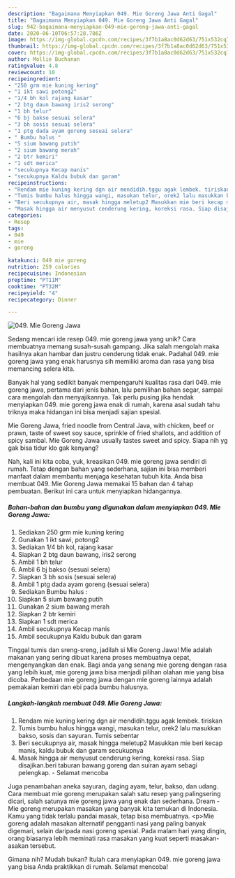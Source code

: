 ```yaml
---
description: "Bagaimana Menyiapkan 049. Mie Goreng Jawa Anti Gagal"
title: "Bagaimana Menyiapkan 049. Mie Goreng Jawa Anti Gagal"
slug: 942-bagaimana-menyiapkan-049-mie-goreng-jawa-anti-gagal
date: 2020-06-10T06:57:28.786Z
image: https://img-global.cpcdn.com/recipes/3f7b1a8ac0d62d63/751x532cq70/049-mie-goreng-jawa-foto-resep-utama.jpg
thumbnail: https://img-global.cpcdn.com/recipes/3f7b1a8ac0d62d63/751x532cq70/049-mie-goreng-jawa-foto-resep-utama.jpg
cover: https://img-global.cpcdn.com/recipes/3f7b1a8ac0d62d63/751x532cq70/049-mie-goreng-jawa-foto-resep-utama.jpg
author: Mollie Buchanan
ratingvalue: 4.8
reviewcount: 10
recipeingredient:
- "250 grm mie kuning kering"
- "1 ikt sawi potong2"
- "1/4 bh kol rajang kasar"
- "2 btg daun bawang iris2 serong"
- "1 bh telur"
- "6 bj bakso sesuai selera"
- "3 bh sosis sesuai selera"
- "1 ptg dada ayam goreng sesuai selera"
- " Bumbu halus "
- "5 sium bawang putih"
- "2 sium bawang merah"
- "2 btr kemiri"
- "1 sdt merica"
- "secukupnya Kecap manis"
- "secukupnya Kaldu bubuk dan garam"
recipeinstructions:
- "Rendam mie kuning kering dgn air mendidih.tggu agak lembek. tiriskan"
- "Tumis bumbu halus hingga wangi, masukan telur, orek2 lalu masukkan bakso, sosis dan sayuran. Tumis sebentar"
- "Beri secukupnya air, masak hingga meletup2 Masukkan mie beri kecap manis, kaldu bubuk dan garam secukupnya"
- "Masak hingga air menyusut cenderung kering, koreksi rasa. Siap disajikan.beri taburan bawang goreng dan suiran ayam sebagi pelengkap. Selamat mencoba"
categories:
- Resep
tags:
- 049
- mie
- goreng

katakunci: 049 mie goreng 
nutrition: 259 calories
recipecuisine: Indonesian
preptime: "PT11M"
cooktime: "PT32M"
recipeyield: "4"
recipecategory: Dinner

---
```



![049. Mie Goreng Jawa](https://img-global.cpcdn.com/recipes/3f7b1a8ac0d62d63/751x532cq70/049-mie-goreng-jawa-foto-resep-utama.jpg)

Sedang mencari ide resep 049. mie goreng jawa yang unik? Cara membuatnya memang susah-susah gampang. Jika salah mengolah maka hasilnya akan hambar dan justru cenderung tidak enak. Padahal 049. mie goreng jawa yang enak harusnya sih memiliki aroma dan rasa yang bisa memancing selera kita.

Banyak hal yang sedikit banyak mempengaruhi kualitas rasa dari 049. mie goreng jawa, pertama dari jenis bahan, lalu pemilihan bahan segar, sampai cara mengolah dan menyajikannya. Tak perlu pusing jika hendak menyiapkan 049. mie goreng jawa enak di rumah, karena asal sudah tahu triknya maka hidangan ini bisa menjadi sajian spesial.

Mie Goreng Jawa, fried noodle from Central Java, with chicken, beef or prawn, taste of sweet soy sauce, sprinkle of fried shallots, and addition of spicy sambal. Mie Goreng Jawa usually tastes sweet and spicy. Siapa nih yg gak bisa tidur klo gak kenyang?


Nah, kali ini kita coba, yuk, kreasikan 049. mie goreng jawa sendiri di rumah. Tetap dengan bahan yang sederhana, sajian ini bisa memberi manfaat dalam membantu menjaga kesehatan tubuh kita. Anda bisa membuat 049. Mie Goreng Jawa memakai 15 bahan dan 4 tahap pembuatan. Berikut ini cara untuk menyiapkan hidangannya.

<!--inarticleads1-->

##### Bahan-bahan dan bumbu yang digunakan dalam menyiapkan 049. Mie Goreng Jawa:

1. Sediakan 250 grm mie kuning kering
1. Gunakan 1 ikt sawi, potong2
1. Sediakan 1/4 bh kol, rajang kasar
1. Siapkan 2 btg daun bawang, iris2 serong
1. Ambil 1 bh telur
1. Ambil 6 bj bakso (sesuai selera)
1. Siapkan 3 bh sosis (sesuai selera)
1. Ambil 1 ptg dada ayam goreng (sesuai selera)
1. Sediakan  Bumbu halus :
1. Siapkan 5 sium bawang putih
1. Gunakan 2 sium bawang merah
1. Siapkan 2 btr kemiri
1. Siapkan 1 sdt merica
1. Ambil secukupnya Kecap manis
1. Ambil secukupnya Kaldu bubuk dan garam


Tinggal tumis dan sreng-sreng, jadilah si Mie Goreng Jawa! Mie adalah makanan yang sering dibuat karena proses membuatnya cepat, mengenyangkan dan enak. Bagi anda yang senang mie goreng dengan rasa yang lebih kuat, mie goreng jawa bisa menjadi pilihan olahan mie yang bisa dicoba. Perbedaan mie goreng jawa dengan mie goreng lainnya adalah pemakaian kemiri dan ebi pada bumbu halusnya. 

<!--inarticleads2-->

##### Langkah-langkah membuat 049. Mie Goreng Jawa:

1. Rendam mie kuning kering dgn air mendidih.tggu agak lembek. tiriskan
1. Tumis bumbu halus hingga wangi, masukan telur, orek2 lalu masukkan bakso, sosis dan sayuran. Tumis sebentar
1. Beri secukupnya air, masak hingga meletup2 Masukkan mie beri kecap manis, kaldu bubuk dan garam secukupnya
1. Masak hingga air menyusut cenderung kering, koreksi rasa. Siap disajikan.beri taburan bawang goreng dan suiran ayam sebagi pelengkap. - Selamat mencoba


Juga penambahan aneka sayuran, daging ayam, telur, bakso, dan udang. Cara membuat mie goreng merupakan salah satu resep yang palingsering dicari, salah satunya mie goreng jawa yang enak dan sederhana. Dream - Mie goreng merupakan masakan yang banyak kita temukan di Indonesia. Kamu yang tidak terlalu pandai masak, tetap bisa membuatnya. &lt;p&gt;Mie goreng adalah masakan alternatif pengganti nasi yang paling banyak digemari, selain daripada nasi goreng spesial. Pada malam hari yang dingin, orang biasanya lebih meminati rasa masakan yang kuat seperti masakan-asakan tersebut. 

Gimana nih? Mudah bukan? Itulah cara menyiapkan 049. mie goreng jawa yang bisa Anda praktikkan di rumah. Selamat mencoba!
